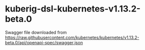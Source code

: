 # kuberig-dsl-kubernetes-v1.13.2-beta.0

Swagger file downloaded from https://raw.githubusercontent.com/kubernetes/kubernetes/v1.13.2-beta.0/api/openapi-spec/swagger.json
